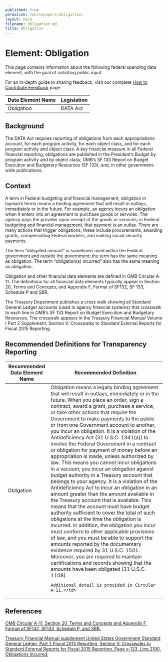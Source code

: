 ```yaml
---
published: true
permalink: /whitepapers/obligation/
layout: hero
filename: obligation.md
title: Obligation
---
```


# Element: Obligation

This page contains information about the following federal spending data element, with the goal of soliciting public input.

For an in-depth guide to sharing feedback, visit our complete [How to Contribute Feedback](/feedback/) page.

<table>
  <thead>
    <tr>
      <th scope ="col">Data Element Name</th>
      <th scope="col">Legislation</th>
    </tr>
  </thead>
  <tr>
    <td>Obligation</td>
    <td>DATA Act</td>
  </tr>
</table>

## Background

The DATA Act requires reporting of obligations from each appropriations account, for each program activity, for each object class, and for each program activity and object class.  A key financial measure in all Federal financial reporting, obligations are published in the President’s Budget by program activity and by object class; OMB’s SF 133 Report on Budget Execution and Budgetary Resources (SF 133); and, in other government-wide publications.

## Context

A term in Federal budgeting and financial management, obligation in layman’s terms means a binding agreement that will result in outlays, immediately or in the future.  For example, an agency incurs an obligation when it enters into an agreement to purchase goods or services.  The agency pays the provider upon receipt of the goods or services; in Federal budgeting and financial management, that payment is an outlay.  There are many actions that trigger obligations; these include procurements, awarding grants, compensating Federal workers, and making social security payments.

The term “obligated amount” is sometimes used within the Federal government and outside the government; the term has the same meaning as obligation.  The term “obligation(s) incurred” also has the same meaning as obligation.

Obligation and other financial data elements are defined in OMB Circular A-11.  The definitions for all financial data elements typically appear in Section 20, Terms and Concepts, and Appendix F, Format of SF132, SF 133, Schedule P and SBR.

The Treasury Department publishes a cross walk showing all Standard General Ledger accounts (used in agency financial systems) that crosswalk to each line in OMB’s SF 133 Report on Budget Execution and Budgetary Resources.  The crosswalk appears in the Treasury Financial Manual Volume I Part 2 Supplement, Section V: Crosswalks to Standard External Reports for Fiscal 2015 Reporting.


## Recommended Definitions for Transparency Reporting

<table>
  <thead>
    <tr>
      <th scope="col">Recommended Data Element Name</th>
      <th scope="col">Recommended Definition</th>
    </tr>
  </thead>
  <tr>
    <td>Obligation</td>
    <td>Obligation means a legally binding agreement that will result in outlays, immediately or in the future. When you place an order, sign a contract, award a grant, purchase a service, or take other actions that require the Government to make payments to the public or from one Government account to another, you incur an obligation. It is a violation of the Antideficiency Act (31 U.S.C. 1341(a)) to involve the Federal Government in a contract or obligation for payment of money before an appropriation is made, unless authorized by law. This means you cannot incur obligations in a vacuum; you incur an obligation against budget authority in a Treasury account that belongs to your agency. It is a violation of the Antideficiency Act to incur an obligation in an amount greater than the amount available in the Treasury account that is available. This means that the account must have budget authority sufficient to cover the total of such obligations at the time the obligation is incurred. In addition, the obligation you incur must conform to other applicable provisions of law, and you must be able to support the amounts reported by the documentary evidence required by 31 U.S.C. 1501. Moreover, you are required to maintain certifications and records showing that the amounts have been obligated (31 U.S.C. 1108).

    Additional detail is provided in Circular A‐11.</td>
  </tr>
</table>

## References

[OMB Circular A-11, Section 20, Terms and Concepts and Appendix F, Format of SF132, SF133, Schedule P, and SBR.](http://www.whitehouse.gov/omb/circulars_a11_current_year_a11_toc/)

[Treasury Financial Manual supplement United States Government Standard General Ledger, Part 2 Fiscal 2015 Reporting, Section V: Crosswalks to Standard External Reports for Fiscal 2015 Reporting. Page v-123, Line 2190, Obligations Incurred.](http://tfm.fiscal.treasury.gov/v1/supplements/ussgl/ussgl_part_2/sec5/sec5_sf133_2015.pdf)
